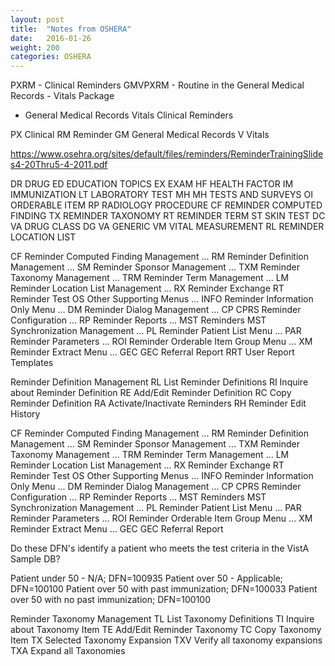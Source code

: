 ```yaml
---
layout: post
title:  "Notes from OSHERA"
date:   2016-01-26
weight: 200
categories: OSHERA
---
```




PXRM - Clinical Reminders
GMVPXRM - Routine in the General Medical Records - Vitals Package
- General Medical Records Vitals Clinical Reminders

PX Clinical
RM Reminder
GM General Medical Records
V  Vitals



https://www.osehra.org/sites/default/files/reminders/ReminderTrainingSlides4-20Thru5-4-2011.pdf

DR DRUG
ED EDUCATION TOPICS
EX EXAM
HF HEALTH FACTOR
IM IMMUNIZATION
LT LABORATORY TEST
MH MH TESTS AND SURVEYS
OI ORDERABLE ITEM
RP RADIOLOGY PROCEDURE
CF REMINDER COMPUTED FINDING
TX REMINDER TAXONOMY
RT REMINDER TERM
ST SKIN TEST
DC VA DRUG CLASS
DG VA GENERIC
VM VITAL MEASUREMENT
RL REMINDER LOCATION LIST


CF Reminder Computed Finding Management ...
 RM Reminder Definition Management ...
 SM Reminder Sponsor Management ...
 TXM Reminder Taxonomy Management ...
 TRM Reminder Term Management ...
 LM Reminder Location List Management ...
 RX Reminder Exchange
 RT Reminder Test
 OS Other Supporting Menus ...
 INFO Reminder Information Only Menu ...
 DM Reminder Dialog Management ...
 CP CPRS Reminder Configuration ...
 RP Reminder Reports ...
 MST Reminders MST Synchronization Management ...
 PL Reminder Patient List Menu ...
 PAR Reminder Parameters ...
 ROI Reminder Orderable Item Group Menu ...
 XM Reminder Extract Menu ...
 GEC GEC Referral Report
 RRT User Report Templates

Reminder Definition Management
 RL List Reminder Definitions
 RI Inquire about Reminder Definition
 RE Add/Edit Reminder Definition
 RC Copy Reminder Definition
 RA Activate/Inactivate Reminders
 RH Reminder Edit History



CF Reminder Computed Finding Management ...
 RM Reminder Definition Management ...
 SM Reminder Sponsor Management ...
 TXM Reminder Taxonomy Management ...
 TRM Reminder Term Management ...
 LM Reminder Location List Management ...
 RX Reminder Exchange
 RT Reminder Test 
 OS Other Supporting Menus ...
 INFO Reminder Information Only Menu ...
 DM Reminder Dialog Management ...
 CP CPRS Reminder Configuration ...
 RP Reminder Reports ...
 MST Reminders MST Synchronization Management ...
 PL Reminder Patient List Menu ...
 PAR Reminder Parameters ...
 ROI Reminder Orderable Item Group Menu ...
 XM Reminder Extract Menu ...
 GEC GEC Referral Report


Do these DFN's identify a patient who meets the test criteria in the VistA Sample DB?

Patient under 50 - N/A; DFN=100935
Patient over 50 - Applicable; DFN=100100
Patient over 50 with past immunization; DFN=100033
Patient over 50 with no past immunization; DFN=100100

Reminder Taxonomy Management
 TL List Taxonomy Definitions
 TI Inquire about Taxonomy Item
 TE Add/Edit Reminder Taxonomy
 TC Copy Taxonomy Item
 TX Selected Taxonomy Expansion
 TXV Verify all taxonomy expansions
 TXA Expand all Taxonomies

